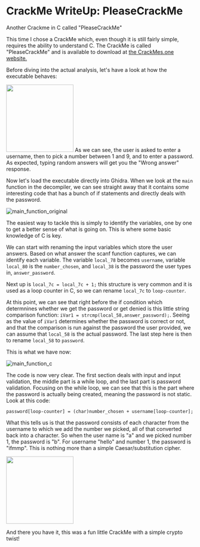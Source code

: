 # CrackMe WriteUp: PleaseCrackMe
Another Crackme in C called "PleaseCrackMe"

This time I chose a CrackMe which, even though it is still fairly simple, requires the ability to understand C. The CrackMe is called "PleaseCrackMe" and is available to download at [the CrackMes.one website.](https://crackmes.one/crackme/612e85d833c5d41acedffa4f)

Before diving into the actual analysis, let's have a look at how the executable behaves:

<img src="https://user-images.githubusercontent.com/101567957/185801576-f57d1bd0-a3b9-418b-877b-edb5d6a05f1e.png" height="180">
As we can see, the user is asked to enter a username, then to pick a number between 1 and 9, and to enter a password. As expected, typing random answers will get you the "Wrong answer" response.

Now let's load the executable directly into Ghidra. When we look at the `main` function in the decompiler, we can see straight away that it contains some interesting code that has a bunch of if statements and directly deals with the password.

![main_function_original](https://user-images.githubusercontent.com/101567957/185801573-ffe6252d-ffe0-4902-9f24-c0c57f25e475.png)

The easiest way to tackle this is simply to identify the variables, one by one to get a better sense of what is going on. 
This is where some basic knowledge of C is key. 

We can start with renaming the input variables which store the user answers. Based on what answer the scanf function captures, we can identify each variable. The variable `local_78` becomes `username`, variable `local_80` is the `number_chosen`, and  `local_38` is the password the user types in, `answer_password`. 

Next up is `local_7c = local_7c + 1;` this structure is very common and it is used as a loop counter in C, so we can rename `local_7c` to `loop-counter`.

At this point, we can see that right before the if condition which determnines whether we get the password or get denied is this little string comparison function: `iVar1 = strcmp(local_58,answer_password);`. Seeing as the value of `iVar1` determines whether the password is correct or not, and that the comparison is run against the password the user provided, we can assume that `local_58` is the actual password. The last step here is then to rename `local_58` to `password`. 

This is what we have now:

![main_function_c](https://user-images.githubusercontent.com/101567957/185802718-bc0ae732-ea1a-467f-a0bf-90446c6e2378.png)

The code is now very clear. The first section deals with input and input validation, the middle part is a while loop, and the last part is password validation. Focusing on the while loop, we can see that this is the part where the password is actually being created, meaning the password is not static. Look at this code:

`password[loop-counter] = (char)number_chosen + username[loop-counter];`

What this tells us is that the password consists of each character from the username to which we add the number we picked, all of that converted back into a character. So when the user name is "a" and we picked number 1, the password is "b". For username "hello" and number 1, the password is "ifmmp".
This is nothing more than a simple Caesar/substitution cipher. 

<img src="https://user-images.githubusercontent.com/101567957/185803905-522673a9-b498-4b15-ba14-c0438a62bfca.png" height="180">

And there you have it, this was a fun little CrackMe with a simple crypto twist!
